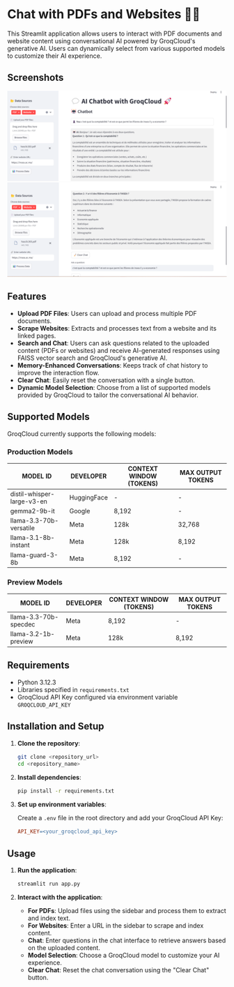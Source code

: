 # Chat with PDFs and Websites 👨‍🔧

This Streamlit application allows users to interact with PDF documents and website content using conversational AI powered by GroqCloud's generative AI. Users can dynamically select from various supported models to customize their AI experience.

## Screenshots

<img src="https://github.com/BoutainaELYAZIJI/RAG-PDF-Websites/blob/main/image1.png">
<img src="https://github.com/BoutainaELYAZIJI/RAG-PDF-Websites/blob/main/image2.png">

## Features

- **Upload PDF Files**: Users can upload and process multiple PDF documents.
- **Scrape Websites**: Extracts and processes text from a website and its linked pages.
- **Search and Chat**: Users can ask questions related to the uploaded content (PDFs or websites) and receive AI-generated responses using FAISS vector search and GroqCloud's generative AI.
- **Memory-Enhanced Conversations**: Keeps track of chat history to improve the interaction flow.
- **Clear Chat**: Easily reset the conversation with a single button.
- **Dynamic Model Selection**: Choose from a list of supported models provided by GroqCloud to tailor the conversational AI behavior.

## Supported Models

GroqCloud currently supports the following models:

### Production Models
| MODEL ID               | DEVELOPER   | CONTEXT WINDOW (TOKENS) | MAX OUTPUT TOKENS |
|------------------------|-------------|--------------------------|-------------------|
| distil-whisper-large-v3-en | HuggingFace | -                        | -                 | 
| gemma2-9b-it           | Google      | 8,192                    | -                 | 
| llama-3.3-70b-versatile | Meta        | 128k                     | 32,768            |
| llama-3.1-8b-instant   | Meta        | 128k                     | 8,192             | 
| llama-guard-3-8b       | Meta        | 8,192                    | -                 | 

### Preview Models
| MODEL ID               | DEVELOPER   | CONTEXT WINDOW (TOKENS) | MAX OUTPUT TOKENS |
|------------------------|-------------|--------------------------|-------------------|
| llama-3.3-70b-specdec  | Meta        | 8,192                    | -                 |
| llama-3.2-1b-preview   | Meta        | 128k                     | 8,192             |

## Requirements

- Python 3.12.3
- Libraries specified in `requirements.txt`
- GroqCloud API Key configured via environment variable `GROQCLOUD_API_KEY`

## Installation and Setup

1. **Clone the repository**:

    ```bash
    git clone <repository_url>
    cd <repository_name>
    ```

2. **Install dependencies**:

    ```bash
    pip install -r requirements.txt
    ```

3. **Set up environment variables**:

    Create a `.env` file in the root directory and add your GroqCloud API Key:

    ```makefile
    API_KEY=<your_groqcloud_api_key>
    ```

## Usage

1. **Run the application**:

    ```bash
    streamlit run app.py
    ```

2. **Interact with the application**:

    - **For PDFs**: Upload files using the sidebar and process them to extract and index text.
    - **For Websites**: Enter a URL in the sidebar to scrape and index content.
    - **Chat**: Enter questions in the chat interface to retrieve answers based on the uploaded content.
    - **Model Selection**: Choose a GroqCloud model to customize your AI experience.
    - **Clear Chat**: Reset the chat conversation using the "Clear Chat" button.

